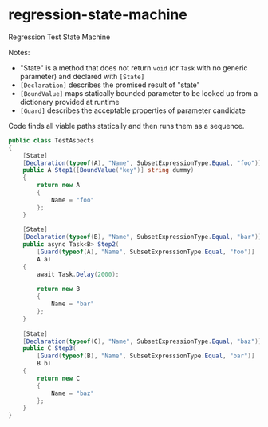 # regression-state-machine
Regression Test State Machine

Notes:
- "State" is a method that does not return `void` (or `Task` with no generic parameter) and declared with `[State]`
- `[Declaration]` describes the promised result of "state"
- `[BoundValue]` maps statically bounded parameter to be looked up from a dictionary provided at runtime
- `[Guard]` describes the acceptable properties of parameter candidate

Code finds all viable paths statically and then runs them as a sequence.

```csharp
public class TestAspects
{
    [State]
    [Declaration(typeof(A), "Name", SubsetExpressionType.Equal, "foo")]
    public A Step1([BoundValue("key")] string dummy)
    {
        return new A
        {
            Name = "foo"
        };
    }
    
    [State]
    [Declaration(typeof(B), "Name", SubsetExpressionType.Equal, "bar")]
    public async Task<B> Step2(
        [Guard(typeof(A), "Name", SubsetExpressionType.Equal, "foo")]
        A a)
    {
        await Task.Delay(2000);
        
        return new B
        {
            Name = "bar"
        };
    } 
    
    [State]
    [Declaration(typeof(C), "Name", SubsetExpressionType.Equal, "baz")]
    public C Step3(
        [Guard(typeof(B), "Name", SubsetExpressionType.Equal, "bar")]
        B b)
    {
        return new C
        {
            Name = "baz"
        };
    } 
}
```
